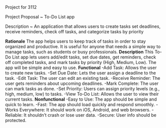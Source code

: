 Project for 3112

Project Proposal ~ To-Do List app

Description ~ An application that allows users to create tasks set deadlines, receive reminders, check off tasks, and categorize tasks by priority

**Rationale**
    The app helps users to keep track of tasks in order to stay organized and productive. It is useful for anyone that needs a simple way to manage tasks, such as students or busy professionals.
**Description**
      This To-Do List app lets users add/edit tasks, set due dates, get reminders, check off completed tasks, and mark tasks by priority (High, Medium, Low). The app will be simple and easy to use.
**Functional**
      -Add Task: Allows the user to create new tasks.
      -Set Due Date: Lets the user assign a deadline to the task.
      -Edit Task: The user can edit an existing task.
      -Receive Reminder: The user gets reminders about upcoming deadlines.
      -Mark Complete: The user can mark tasks as done.
      -Set Priority: Users can assign priority levels (e.g., high, medium, low) to tasks.
      -View To-Do List: Allows the user to view their current tasks.
**Nonfunctional**
      -Easy to Use: The app should be simple and quick to learn.
      -Fast: The app should load quickly and respond smoothly.
      -Works Everywhere: It should work on iOS, Android, and web browsers.
      -Reliable: It shouldn’t crash or lose user data.
      -Secure: User info should be protected.
